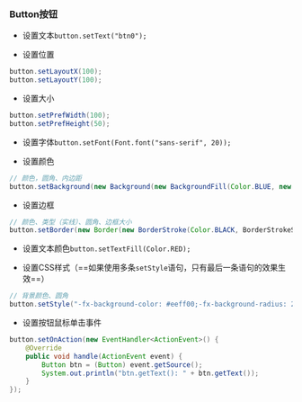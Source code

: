 ### Button按钮

* 设置文本`button.setText("btn0");`

* 设置位置
  
```java
button.setLayoutX(100);  
button.setLayoutY(100);
```

* 设置大小
  
```java
button.setPrefWidth(100);  
button.setPrefHeight(50);
```

* 设置字体`button.setFont(Font.font("sans-serif", 20));`

* 设置颜色
  
```java
// 颜色，圆角、内边距
button.setBackground(new Background(new BackgroundFill(Color.BLUE, new CornerRadii(20), new Insets(10))));
```

* 设置边框
  
```java
// 颜色、类型（实线）、圆角、边框大小
button.setBorder(new Border(new BorderStroke(Color.BLACK, BorderStrokeStyle.SOLID, new CornerRadii(20), new BorderWidths(10))));
```

* 设置文本颜色`button.setTextFill(Color.RED);`

* 设置CSS样式（==如果使用多条`setStyle`语句，只有最后一条语句的效果生效==）
  
```java
// 背景颜色、圆角
button.setStyle("-fx-background-color: #eeff00;-fx-background-radius: 20;");
```

* 设置按钮鼠标单击事件
  
```java
button.setOnAction(new EventHandler<ActionEvent>() {  
    @Override  
    public void handle(ActionEvent event) {  
        Button btn = (Button) event.getSource();  
        System.out.println("btn.getText(): " + btn.getText());  
    }  
});
```
